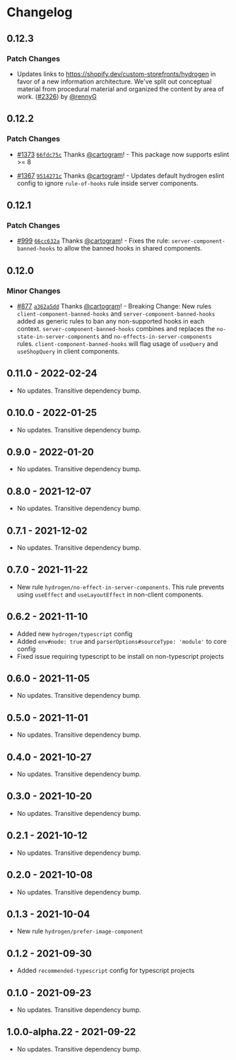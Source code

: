 # Changelog

## 0.12.3

### Patch Changes

- Updates links to https://shopify.dev/custom-storefronts/hydrogen in favor of a new information architecture. We've split out conceptual material from procedural material and organized the content by area of work. ([#2326](https://github.com/Shopify/hydrogen/pull/2326)) by [@rennyG](https://github.com/rennyG)

## 0.12.2

### Patch Changes

- [#1373](https://github.com/Shopify/hydrogen/pull/1373) [`66fdc75c`](https://github.com/Shopify/hydrogen/commit/66fdc75c3494acbb668b1053cac24846ed522217) Thanks [@cartogram](https://github.com/cartogram)! - This package now supports eslint >= 8

* [#1367](https://github.com/Shopify/hydrogen/pull/1367) [`9514271c`](https://github.com/Shopify/hydrogen/commit/9514271c709f717dfdbdd5620b17661f6ebba651) Thanks [@cartogram](https://github.com/cartogram)! - Updates default hydrogen eslint config to ignore `rule-of-hooks` rule inside server components.

## 0.12.1

### Patch Changes

- [#999](https://github.com/Shopify/hydrogen/pull/999) [`66cc632a`](https://github.com/Shopify/hydrogen/commit/66cc632a00123b1a5fffcd234c25a91e1a86bdf7) Thanks [@cartogram](https://github.com/cartogram)! - Fixes the rule: `server-component-banned-hooks` to allow the banned hooks in shared components.

## 0.12.0

### Minor Changes

- [#877](https://github.com/Shopify/hydrogen/pull/877) [`a362a5dd`](https://github.com/Shopify/hydrogen/commit/a362a5dd02e94c7cdf62bb8d0d7e52e8676b415c) Thanks [@cartogram](https://github.com/cartogram)! - Breaking Change: New rules `client-component-banned-hooks` and `server-component-banned-hooks` added as generic rules to ban any non-supported hooks in each context. `server-component-banned-hooks` combines and replaces the `no-state-in-server-components` and `no-effects-in-server-components` rules. `client-component-banned-hooks` will flag usage of `useQuery` and `useShopQuery` in client components.

## 0.11.0 - 2022-02-24

- No updates. Transitive dependency bump.

## 0.10.0 - 2022-01-25

- No updates. Transitive dependency bump.

## 0.9.0 - 2022-01-20

- No updates. Transitive dependency bump.

## 0.8.0 - 2021-12-07

- No updates. Transitive dependency bump.

## 0.7.1 - 2021-12-02

- No updates. Transitive dependency bump.

## 0.7.0 - 2021-11-22

- New rule `hydrogen/no-effect-in-server-components`. This rule prevents using `useEffect` and `useLayoutEffect` in non-client components.

## 0.6.2 - 2021-11-10

- Added new `hydrogen/typescript` config
- Added `env#node: true` and `parserOptions#sourceType: 'module'` to core config
- Fixed issue requiring typescript to be install on non-typescript projects

## 0.6.0 - 2021-11-05

- No updates. Transitive dependency bump.

## 0.5.0 - 2021-11-01

- No updates. Transitive dependency bump.

## 0.4.0 - 2021-10-27

- No updates. Transitive dependency bump.

## 0.3.0 - 2021-10-20

- No updates. Transitive dependency bump.

## 0.2.1 - 2021-10-12

- No updates. Transitive dependency bump.

## 0.2.0 - 2021-10-08

- No updates. Transitive dependency bump.

## 0.1.3 - 2021-10-04

- New rule `hydrogen/prefer-image-component`

## 0.1.2 - 2021-09-30

- Added `recommended-typescript` config for typescript projects

## 0.1.0 - 2021-09-23

- No updates. Transitive dependency bump.

## 1.0.0-alpha.22 - 2021-09-22

- No updates. Transitive dependency bump.
